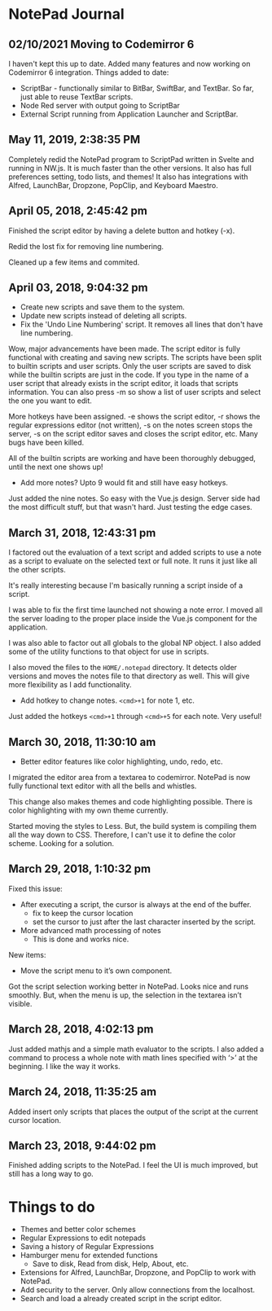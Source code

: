 # NotePad Journal

## 02/10/2021 Moving to Codemirror 6

I haven't kept this up to date. Added many features and now working on Codemirror 6 integration. Things added to date:

- ScriptBar - functionally similar to BitBar, SwiftBar, and TextBar. So far, just able to reuse TextBar scripts.
- Node Red server with output going to ScriptBar
- External Script running from Application Launcher and ScriptBar.

## May 11, 2019, 2:38:35 PM

Completely redid the NotePad program to ScriptPad written in Svelte and running in NW.js. It is much faster than the other versions. It also has full preferences setting, todo lists, and themes! It also has integrations with Alfred, LaunchBar, Dropzone, PopClip, and Keyboard Maestro.

## April 05, 2018, 2:45:42 pm

Finished the script editor by having a delete button and hotkey (<meta>-x).

Redid the lost fix for removing line numbering.

Cleaned up a few items and commited.

## April 03, 2018, 9:04:32 pm

- Create new scripts and save them to the system.
- Update new scripts instead of deleting all scripts.
- Fix the 'Undo Line Numbering' script. It removes all lines that don't have line numbering.

Wow, major advancements have been made. The script editor is fully functional with creating and saving new scripts. The scripts have been split to builtin scripts and user scripts. Only the user scripts are saved to disk while the builtin scripts are just in the code. If you type in the name of a user script that already exists in the script editor, it loads that scripts information. You can also press <ctrl>-m so show a list of user scripts and select the one you want to edit.

More hotkeys have been assigned. <ctrl>-e shows the script editor, <ctrl>-r shows the regular expressions editor (not written), <ctrl>-s on the notes screen stops the server, <ctrl>-s on the script editor saves and closes the script editor, etc. Many bugs have been killed.

All of the builtin scripts are working and have been thoroughly debugged, until the next one shows up!

- Add more notes? Upto 9 would fit and still have easy hotkeys.

Just added the nine notes. So easy with the Vue.js design. Server side had the most difficult stuff, but that wasn't hard. Just testing the edge cases.

## March 31, 2018, 12:43:31 pm

I factored out the evaluation of a text script and added scripts to use a note as a script to evaluate on the selected text or full note. It runs it just like all the other scripts.

It's really interesting because I'm basically running a script inside of a script.

I was able to fix the first time launched not showing a note error. I moved all the server loading to the proper place inside the Vue.js component for the application.

I was also able to factor out all globals to the global NP object. I also added some of the utility functions to that object for use in scripts.

I also moved the files to the `HOME/.notepad` directory. It detects older versions and moves the notes file to that directory as well. This will give more flexibility as I add functionality.

- Add hotkey to change notes. `<cmd>+1` for note 1, etc.

Just added the hotkeys `<cmd>+1` through `<cmd>+5` for each note. Very useful!

## March 30, 2018, 11:30:10 am

- Better editor features like color highlighting, undo, redo, etc.

I migrated the editor area from a textarea to codemirror. NotePad is now fully functional text editor with all the bells and whistles.

This change also makes themes and code highlighting possible. There is color highlighting with my own theme currently.

Started moving the styles to Less. But, the build system is compiling them all the way down to CSS. Therefore, I can't use it to define the color scheme. Looking for a solution.

## March 29, 2018, 1:10:32 pm

Fixed this issue:
- After executing a script, the cursor is always at the end of the buffer.
     - fix to keep the cursor location
     - set the cursor to just after the last character inserted by the script.
- More advanced math processing of notes
     - This is done and works nice.

New items:
- Move the script menu to it’s own component.

Got the script selection working better in NotePad. Looks nice and runs smoothly. But, when the menu is up, the selection in the textarea isn’t visible.

## March 28, 2018, 4:02:13 pm

Just added mathjs and a simple math evaluator to the scripts. I also added a command to process a whole note with math lines specified with ‘>’ at the beginning. I like the way it works.

## March 24, 2018, 11:35:25 am

Added insert only scripts that places the output of the script at the current cursor location.

## March 23, 2018, 9:44:02 pm

Finished adding scripts to the NotePad. I feel the UI is much improved, but still has a long way to go.

# Things to do

- Themes and better color schemes
- Regular Expressions to edit notepads
- Saving a history of Regular Expressions
- Hamburger menu for extended functions
	- Save to disk, Read from disk, Help, About, etc.
- Extensions for Alfred, LaunchBar, Dropzone, and PopClip to work with NotePad.
- Add security to the server. Only allow connections from the localhost.
- Search and load a already created script in the script editor.
	
